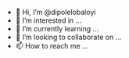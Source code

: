 - 👋 Hi, I’m @dipolelobaloyi
- 👀 I’m interested in ...
- 🌱 I’m currently learning ...
- 💞️ I’m looking to collaborate on ...
- 📫 How to reach me ...

<!---
dipolelobaloyi/dipolelobaloyi is a ✨ special ✨ repository because its `README.md` (this file) appears on your GitHub profile.
You can click the Preview link to take a look at your changes.
--->
